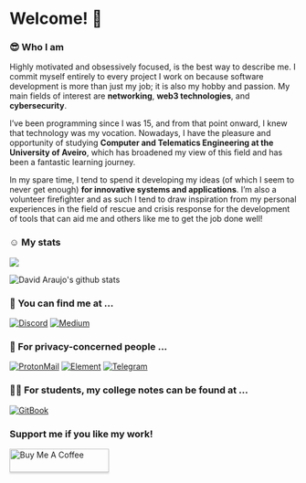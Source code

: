 # Welcome! :wave:

### :sunglasses: Who I am
Highly motivated and obsessively focused, is the best way to describe me. I commit myself entirely to every project I work on because software development is more than just my job; it is also my hobby and passion. My main fields of interest are **networking**, **web3 technologies**, and **cybersecurity**.

I’ve been programming since I was 15, and from that point onward, I knew that technology was my vocation. Nowadays, I have the pleasure and opportunity of studying **Computer and Telematics Engineering at the University of Aveiro**, which has broadened my view of this field and has been a fantastic learning journey.

In my spare time, I tend to spend it developing my ideas (of which I seem to never get enough) **for innovative systems and applications**. I’m also a volunteer firefighter and as such I tend to draw inspiration from my personal experiences in the field of rescue and crisis response for the development of tools that can aid me and others like me to get the job done well!

### :relaxed: My stats
![](https://komarev.com/ghpvc/?username=DavidAraujo98)

![David Araujo's github stats](https://github-readme-stats.vercel.app/api?username=davidjosearaujo&count_private=true&show_icons=true&theme=graywhite)

### 📍 You can find me at  ...
[![Discord](https://img.shields.io/badge/Discord-5865F2?style=for-the-badge&logo=discord&logoColor=white)](https://discordapp.com/users/David_Ara_jo#5133)
[![Medium](https://img.shields.io/badge/Medium-12100E?style=for-the-badge&logo=medium&logoColor=white)](https://david2araujo5.medium.com/)

### 🔐 For privacy-concerned people ...
[![ProtonMail](https://img.shields.io/badge/ProtonMail-8B89CC?style=for-the-badge&logo=protonmail&logoColor=white)](mailto:david2araujo5@proton.me)
[![Element](https://img.shields.io/badge/Element-0DBD8B?style=for-the-badge&logo=element&logoColor=white)](https://matrix.to/#/@davidjoaraujo:matrix.org)
[![Telegram](https://img.shields.io/badge/Telegram-2CA5E0?style=for-the-badge&logo=telegram&logoColor=white)](telegram.jpg)

### :student: For students, my college notes can be found at ...
[![GitBook](https://a11ybadges.com/badge?logo=gitbook)](https://david-araujo.gitbook.io/apontamentos-miect/)

### Support me if you like my work!
<a href="https://www.buymeacoffee.com/davidjosearaujo" target="_blank"><img src="https://www.buymeacoffee.com/assets/img/custom_images/orange_img.png" alt="Buy Me A Coffee" style="height: 41px !important;width: 174px !important;box-shadow: 0px 3px 2px 0px rgba(190, 190, 190, 0.5) !important;-webkit-box-shadow: 0px 3px 2px 0px rgba(190, 190, 190, 0.5) !important;" ></a>
